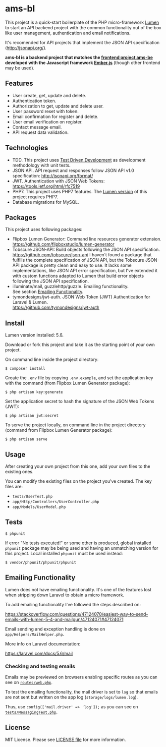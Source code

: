 # ams-bl

This project is a quick-start boilerplate of the PHP micro-framework 
[Lumen](https://lumen.laravel.com/) to start an API backend project 
with the common functionality out of the box like user management, authentication
and email notifications.

It's recomended for API projects that implement the JSON API specification (http://jsonapi.org/).

**ams-bl is a backend project that matches the [frontend project ams-be](https://github.com/AMS777/ams-be) 
developed with the Javascript framework [Ember.js](https://www.emberjs.com/)** 
(though other frontend may be used).


## Features

- User create, get, update and delete.
- Authentication token.
- Authorization to get, update and delete user.
- User password reset with token.
- Email confirmation for register and delete.
- User email verification on register.
- Contact message email.
- API request data validation.


## Technologies

- TDD. This project uses [Test Driven Development](https://www.agilealliance.org/glossary/tdd/)
as development methodology with unit tests.
- JSON API. API request and responses follow JSON API v1.0 specification:
http://jsonapi.org/format/
- JWT. Authentication with JSON Web Tokens: https://tools.ietf.org/html/rfc7519
- PHP7. This project uses PHP7 features. The
[Lumen version](https://lumen.laravel.com/docs/5.6#installation)
of this project requires PHP7.
- Database migrations for MySQL.


## Packages

This project uses following packages:

- Flipbox Lumen Generator: Command line resources generator extension.  
  https://github.com/flipboxstudio/lumen-generator
- Tobscure JSON-API: Build objects following the JSON API specification.  
  https://github.com/tobscure/json-api
  I haven't found a package that fulfills the complete specification
  of JSON API, but the Tobscure JSON-API package is pretty clean and easy to use.
  It lacks some implementations, like JSON API error specification, but I've
  extended it with custom functions adapted to Lumen that build error objects
  following the JSON API specification.
- illuminate/mail, guzzlehttp/guzzle. Emailing functionality.  
  See section [Emailing Functionality](#emailing-functionality).
- tymondesigns/jwt-auth. JSON Web Token (JWT) Authentication for Laravel & Lumen.  
  https://github.com/tymondesigns/jwt-auth


## Install

Lumen version installed: 5.6.

Download or fork this project and take it as the starting point of your own project.

On command line inside the project directory:

```
$ composer install
```

Create the `.env` file by copying `.env.example`, and set the application key with
the command (from Flipbox Lumen Generator package):

```
$ php artisan key:generate
```

Set the application secret to hash the signature of the JSON Web Tokens (JWT):

```
$ php artisan jwt:secret
```

To serve the project locally, on command line in the project directory (command
from Flipbox Lumen Generator package):

```
$ php artisan serve
```


## Usage

After creating your own project from this one, add your own files to the
existing ones.

You can modify the existing files on the project you've created. The key
files are:

- `tests/UserTest.php`
- `app/Http/Controllers/UserController.php`
- `app/Models/UserModel.php`


## Tests

```
$ phpunit
```

If error "No tests executed!" or some other is produced, global installed
`phpunit` package may be being used and having an unmatching version for this
project. Local installed `phpunit` must be used instead:

```
$ vendor/phpunit/phpunit/phpunit
```


## Emailing Functionality

Lumen does not have emailing functionality. It's one of the features lost when 
stripping down Laravel to obtain a micro framework.

To add emailing functionality I've followed the steps described on:

https://stackoverflow.com/questions/47124070/easiest-way-to-send-emails-with-lumen-5-4-and-mailgun/47124071#47124071

Email sending and exception handling is done on `app/Helpers/MailHelper.php`.

More info on Laravel documentation:

https://laravel.com/docs/5.6/mail

### Checking and testing emails

Emails may be previewed on browsers enabling specific routes as you can see on [`routes/web.php`](routes/web.php).

To test the emailing functionality, the mail driver is set to `log` so that emails
are not sent but written on the app log (`storage/logs/lumen.log`).

Thus, use `config(['mail.driver' => 'log']);` as you can see on [`tests/MessagingTest.php`](tests/MessagingTest.php).


## License

MIT License. Please see [LICENSE file](LICENSE) for more information.
